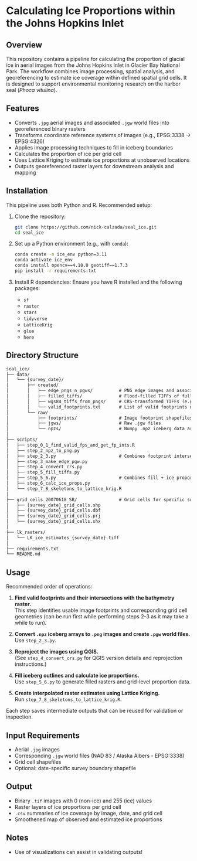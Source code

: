 # Calculating Ice Proportions within the Johns Hopkins Inlet

## Overview
This repository contains a pipeline for calculating the proportion of glacial ice in aerial images from the Johns Hopkins Inlet in Glacier Bay National Park. The workflow combines image processing, spatial analysis, and georeferencing to estimate ice coverage within defined spatial grid cells. It is designed to support environmental monitoring research on the harbor seal (*Phoca vitulina*).

## Features
- Converts `.jpg` aerial images and associated `.jgw` world files into georeferenced binary rasters
- Transforms coordinate reference systems of images (e.g., EPSG:3338 → EPSG:4326)
- Applies image processing techniques to fill in iceberg boundaries
- Calculates the proportion of ice per grid cell 
- Uses Lattice Kriging to estimate ice proportions at unobserved locations
- Outputs georeferenced raster layers for downstream analysis and mapping

## Installation

This pipeline uses both Python and R. Recommended setup:

1. Clone the repository:
   ```bash
   git clone https://github.com/nick-calzada/seal_ice.git
   cd seal_ice
   ```

2. Set up a Python environment (e.g., with `conda`):
   ```bash
   conda create -n ice_env python=3.11
   conda activate ice_env
   conda install opencv==4.10.0 geotiff==1.7.3
   pip install -r requirements.txt
   ```

3. Install R dependencies:
   Ensure you have R installed and the following packages:
   - `sf`
   - `raster`
   - `stars`
   - `tidyverse`
   - `LatticeKrig`
   - `glue`
   - `here`

## Directory Structure
```txt
seal_ice/
├── data/
│   └── {survey_date}/
│       ├── created/
│       │   ├── edge_pngs_n_pgws/          # PNG edge images and associated PGW world files
│       │   ├── filled_tiffs/              # Flood-filled TIFFs of full iceberg areas
│       │   ├── wgs84_tiffs_from_pngs/     # CRS-transformed TIFFs (e.g., EPSG:4326)
│       │   └── valid_footprints.txt       # List of valid footprints used for analysis
│       └── raw/
│           ├── footprints/                # Image footprint shapefiles 
│           ├── jgws/                      # Raw .jgw files
│           └── npzs/                      # Numpy .npz iceberg data arrays
│
├── scripts/
│   ├── step_0_1_find_valid_fps_and_get_fp_ints.R
│   ├── step_2_npz_to_png.py
│   ├── step_2_3.py                        # Combines footprint intersections + npz to png
│   ├── step_3_make_edge_pgw.py
│   ├── step_4_convert_crs.py
│   ├── step_5_fill_tiffs.py
│   ├── step_5_6.py                        # Combines fill + ice proportion calculation
│   ├── step_6_calc_ice_props.py
│   └── step_7_8_skeletons_to_lattice_krig.R
│
├── grid_cells_20070618_SB/                # Grid cells for specific survey date based on June 18, 2007 survey boundary
│   ├── {survey_date}_grid_cells.shp
│   ├── {survey_date}_grid_cells.dbf
│   ├── {survey_date}_grid_cells.prj
│   └── {survey_date}_grid_cells.shx
│
├── lk_rasters/
│   └── LK_ice_estimates_{survey_date}.tiff
│
├── requirements.txt
└── README.md
```

## Usage

Recommended order of operations:

1. **Find valid footprints and their intersections with the bathymetry raster.**  
   This step identifies usable image footprints and corresponding grid cell geometries (can be run first while performing steps 2-3 as it may take a while to run).

2. **Convert `.npz` iceberg arrays to `.png` images and create `.pgw` world files.**  
   Use `step_2_3.py`.

3. **Reproject the images using QGIS.**  
   (See `step_4_convert_crs.py` for QGIS version details and reprojection instructions.)

4. **Fill iceberg outlines and calculate ice proportions.**  
   Use `step_5_6.py` to generate filled rasters and grid-level proportion data.

5. **Create interpolated raster estimates using Lattice Kriging.**  
   Run `step_7_8_skeletons_to_lattice_krig.R`.

Each step saves intermediate outputs that can be reused for validation or inspection.

## Input Requirements
- Aerial `.jpg` images
- Corresponding `.jgw` world files (NAD 83 / Alaska Albers - EPSG:3338)
- Grid cell shapefiles
- Optional: date-specific survey boundary shapefile

## Output
- Binary `.tif` images with 0 (non-ice) and 255 (ice) values
- Raster layers of ice proportions per grid cell
- `.csv` summaries of ice coverage by image, date, and grid cell
- Smoothened map of observed and estimated ice proportions

## Notes
- Use of visualizations can assist in validating outputs!

